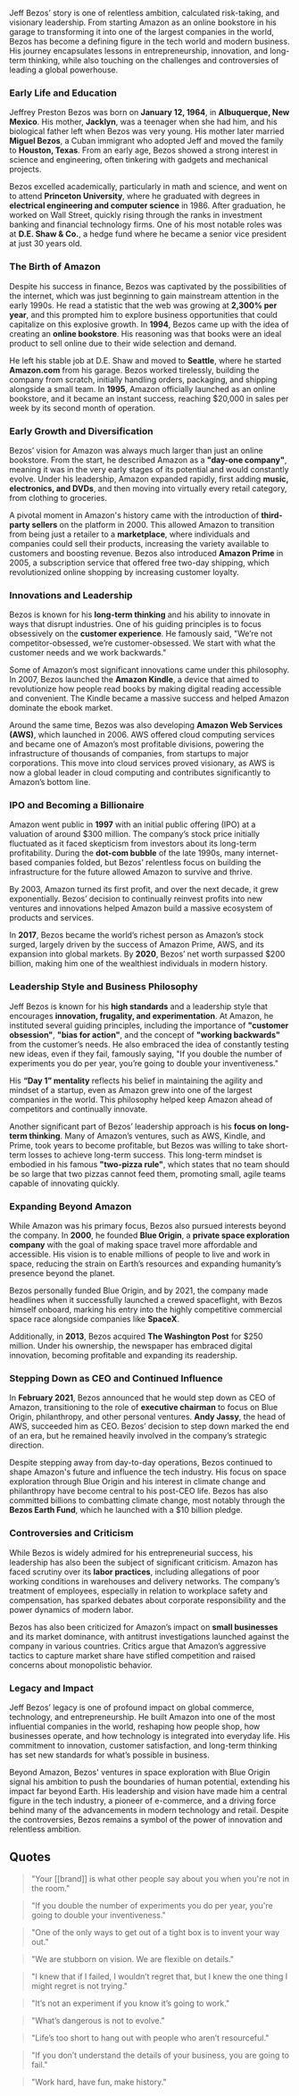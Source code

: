 Jeff Bezos’ story is one of relentless ambition, calculated risk-taking, and visionary leadership. From starting Amazon as an online bookstore in his garage to transforming it into one of the largest companies in the world, Bezos has become a defining figure in the tech world and modern business. His journey encapsulates lessons in entrepreneurship, innovation, and long-term thinking, while also touching on the challenges and controversies of leading a global powerhouse.

### Early Life and Education
Jeffrey Preston Bezos was born on **January 12, 1964**, in **Albuquerque, New Mexico**. His mother, **Jacklyn**, was a teenager when she had him, and his biological father left when Bezos was very young. His mother later married **Miguel Bezos**, a Cuban immigrant who adopted Jeff and moved the family to **Houston, Texas**. From an early age, Bezos showed a strong interest in science and engineering, often tinkering with gadgets and mechanical projects.

Bezos excelled academically, particularly in math and science, and went on to attend **Princeton University**, where he graduated with degrees in **electrical engineering and computer science** in 1986. After graduation, he worked on Wall Street, quickly rising through the ranks in investment banking and financial technology firms. One of his most notable roles was at **D.E. Shaw & Co.**, a hedge fund where he became a senior vice president at just 30 years old.

### The Birth of Amazon
Despite his success in finance, Bezos was captivated by the possibilities of the internet, which was just beginning to gain mainstream attention in the early 1990s. He read a statistic that the web was growing at **2,300% per year**, and this prompted him to explore business opportunities that could capitalize on this explosive growth. In **1994**, Bezos came up with the idea of creating an **online bookstore**. His reasoning was that books were an ideal product to sell online due to their wide selection and demand.

He left his stable job at D.E. Shaw and moved to **Seattle**, where he started **Amazon.com** from his garage. Bezos worked tirelessly, building the company from scratch, initially handling orders, packaging, and shipping alongside a small team. In **1995**, Amazon officially launched as an online bookstore, and it became an instant success, reaching $20,000 in sales per week by its second month of operation.

### Early Growth and Diversification
Bezos’ vision for Amazon was always much larger than just an online bookstore. From the start, he described Amazon as a **"day-one company"**, meaning it was in the very early stages of its potential and would constantly evolve. Under his leadership, Amazon expanded rapidly, first adding **music, electronics, and DVDs**, and then moving into virtually every retail category, from clothing to groceries.

A pivotal moment in Amazon's history came with the introduction of **third-party sellers** on the platform in 2000. This allowed Amazon to transition from being just a retailer to a **marketplace**, where individuals and companies could sell their products, increasing the variety available to customers and boosting revenue. Bezos also introduced **Amazon Prime** in 2005, a subscription service that offered free two-day shipping, which revolutionized online shopping by increasing customer loyalty.

### Innovations and Leadership
Bezos is known for his **long-term thinking** and his ability to innovate in ways that disrupt industries. One of his guiding principles is to focus obsessively on the **customer experience**. He famously said, "We’re not competitor-obsessed, we’re customer-obsessed. We start with what the customer needs and we work backwards."

Some of Amazon’s most significant innovations came under this philosophy. In 2007, Bezos launched the **Amazon Kindle**, a device that aimed to revolutionize how people read books by making digital reading accessible and convenient. The Kindle became a massive success and helped Amazon dominate the ebook market.

Around the same time, Bezos was also developing **Amazon Web Services (AWS)**, which launched in 2006. AWS offered cloud computing services and became one of Amazon’s most profitable divisions, powering the infrastructure of thousands of companies, from startups to major corporations. This move into cloud services proved visionary, as AWS is now a global leader in cloud computing and contributes significantly to Amazon’s bottom line.

### IPO and Becoming a Billionaire
Amazon went public in **1997** with an initial public offering (IPO) at a valuation of around $300 million. The company’s stock price initially fluctuated as it faced skepticism from investors about its long-term profitability. During the **dot-com bubble** of the late 1990s, many internet-based companies folded, but Bezos’ relentless focus on building the infrastructure for the future allowed Amazon to survive and thrive.

By 2003, Amazon turned its first profit, and over the next decade, it grew exponentially. Bezos’ decision to continually reinvest profits into new ventures and innovations helped Amazon build a massive ecosystem of products and services.

In **2017**, Bezos became the world’s richest person as Amazon’s stock surged, largely driven by the success of Amazon Prime, AWS, and its expansion into global markets. By **2020**, Bezos’ net worth surpassed $200 billion, making him one of the wealthiest individuals in modern history.

### Leadership Style and Business Philosophy
Jeff Bezos is known for his **high standards** and a leadership style that encourages **innovation, frugality, and experimentation**. At Amazon, he instituted several guiding principles, including the importance of **"customer obsession"**, **"bias for action"**, and the concept of **"working backwards"** from the customer’s needs. He also embraced the idea of constantly testing new ideas, even if they fail, famously saying, "If you double the number of experiments you do per year, you’re going to double your inventiveness."

His **“Day 1” mentality** reflects his belief in maintaining the agility and mindset of a startup, even as Amazon grew into one of the largest companies in the world. This philosophy helped keep Amazon ahead of competitors and continually innovate.

Another significant part of Bezos’ leadership approach is his **focus on long-term thinking**. Many of Amazon’s ventures, such as AWS, Kindle, and Prime, took years to become profitable, but Bezos was willing to take short-term losses to achieve long-term success. This long-term mindset is embodied in his famous **"two-pizza rule"**, which states that no team should be so large that two pizzas cannot feed them, promoting small, agile teams capable of innovating quickly.

### Expanding Beyond Amazon
While Amazon was his primary focus, Bezos also pursued interests beyond the company. In **2000**, he founded **Blue Origin**, a **private space exploration company** with the goal of making space travel more affordable and accessible. His vision is to enable millions of people to live and work in space, reducing the strain on Earth’s resources and expanding humanity’s presence beyond the planet.

Bezos personally funded Blue Origin, and by 2021, the company made headlines when it successfully launched a crewed spaceflight, with Bezos himself onboard, marking his entry into the highly competitive commercial space race alongside companies like **SpaceX**.

Additionally, in **2013**, Bezos acquired **The Washington Post** for $250 million. Under his ownership, the newspaper has embraced digital innovation, becoming profitable and expanding its readership.

### Stepping Down as CEO and Continued Influence
In **February 2021**, Bezos announced that he would step down as CEO of Amazon, transitioning to the role of **executive chairman** to focus on Blue Origin, philanthropy, and other personal ventures. **Andy Jassy**, the head of AWS, succeeded him as CEO. Bezos’ decision to step down marked the end of an era, but he remained heavily involved in the company’s strategic direction.

Despite stepping away from day-to-day operations, Bezos continued to shape Amazon's future and influence the tech industry. His focus on space exploration through Blue Origin and his interest in climate change and philanthropy have become central to his post-CEO life. Bezos has also committed billions to combatting climate change, most notably through the **Bezos Earth Fund**, which he launched with a $10 billion pledge.

### Controversies and Criticism
While Bezos is widely admired for his entrepreneurial success, his leadership has also been the subject of significant criticism. Amazon has faced scrutiny over its **labor practices**, including allegations of poor working conditions in warehouses and delivery networks. The company’s treatment of employees, especially in relation to workplace safety and compensation, has sparked debates about corporate responsibility and the power dynamics of modern labor.

Bezos has also been criticized for Amazon’s impact on **small businesses** and its market dominance, with antitrust investigations launched against the company in various countries. Critics argue that Amazon’s aggressive tactics to capture market share have stifled competition and raised concerns about monopolistic behavior.

### Legacy and Impact
Jeff Bezos’ legacy is one of profound impact on global commerce, technology, and entrepreneurship. He built Amazon into one of the most influential companies in the world, reshaping how people shop, how businesses operate, and how technology is integrated into everyday life. His commitment to innovation, customer satisfaction, and long-term thinking has set new standards for what’s possible in business.

Beyond Amazon, Bezos' ventures in space exploration with Blue Origin signal his ambition to push the boundaries of human potential, extending his impact far beyond Earth. His leadership and vision have made him a central figure in the tech industry, a pioneer of e-commerce, and a driving force behind many of the advancements in modern technology and retail. Despite the controversies, Bezos remains a symbol of the power of innovation and relentless ambition.
## Quotes

> "Your [[brand]] is what other people say about you when you're not in the room."

> "If you double the number of experiments you do per year, you're going to double your inventiveness."

> "One of the only ways to get out of a tight box is to invent your way out."

> "We are stubborn on vision. We are flexible on details."

> "I knew that if I failed, I wouldn’t regret that, but I knew the one thing I might regret is not trying."

> "It’s not an experiment if you know it’s going to work."

> "What’s dangerous is not to evolve."

> "Life’s too short to hang out with people who aren’t resourceful."

> "If you don’t understand the details of your business, you are going to fail."

> "Work hard, have fun, make history."